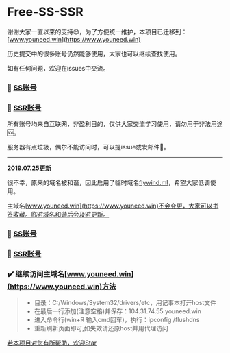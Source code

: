 # Free-SS-SSR

谢谢大家一直以来的支持:blush:，为了方便统一维护，本项目已迁移到：[www.youneed.win](https://www.youneed.win)

历史提交中的很多账号仍然能够使用，大家也可以继续查找使用。

如有任何问题，欢迎在issues中交流。

### :palm_tree: [SS账号](https://www.youneed.win/free-ss)

### :deciduous_tree: [SSR账号](https://www.youneed.win/free-ssr)

所有账号均来自互联网，非盈利目的，仅供大家交流学习使用，请勿用于非法用途:sos:。

服务器有点垃圾，偶尔不能访问时，可以提issue或发邮件:email:。

------
**2019.07.25更新**

很不幸，原来的域名被和谐，因此启用了临时域名[flywind.ml](https://flywind.ml)，希望大家低调使用。

主域名[www.youneed.win](https://www.youneed.win)不会变更，大家可以书签收藏。临时域名和谐后会及时更新。

### :palm_tree: [SS账号](https://flywind.ml//free-ss)

### :deciduous_tree: [SSR账号](https://flywind.ml//free-ssr)

### :heavy_check_mark: 继续访问主域名[www.youneed.win](https://www.youneed.win)方法

> * 目录：C:/Windows/System32/drivers/etc，用记事本打开host文件
> * 在最后一行添加(注意空格)并保存：104.31.74.55 youneed.win
> * 进入命令行(win+R 输入cmd回车)，执行：ipconfig /flushdns
> * 重新刷新页面即可,如失效请还原host并用代理访问

[若本项目对您有所帮助，欢迎Star](https://github.com/dxxzst/Free-SS-SSR)
